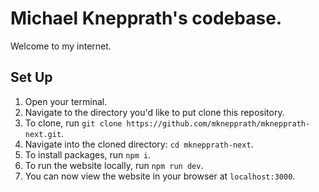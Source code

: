 # Michael Knepprath's codebase.
Welcome to my internet.

## Set Up
1. Open your terminal.
1. Navigate to the directory you'd like to put clone this repository.
1. To clone, run `git clone https://github.com/mknepprath/mknepprath-next.git`.
1. Navigate into the cloned directory: `cd mknepprath-next`.
1. To install packages, run `npm i`.
1. To run the website locally, run `npm run dev`.
1. You can now view the website in your browser at `localhost:3000`.
